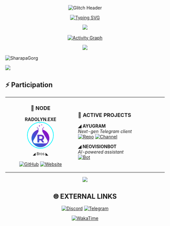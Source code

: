 <div align="center">

![Glitch Header](https://i.ibb.co/3rz60qz/glitch-skull.gif)

[![Typing SVG](https://readme-typing-svg.demolab.com?font=Share+Tech+Mono&pause=1000&color=00f6ff&center=true&vCenter=true&width=500&lines=Frontend+Developer;Vue%2BNuxt+Enjoyer;Startup+Maniac;110kg+Bench+Press)](https://git.io/typing-svg)

<img src="https://user-images.githubusercontent.com/73097560/115834477-dbab4500-a447-11eb-908a-139a6edaec5c.gif">

[![Activity Graph](https://github-readme-activity-graph.vercel.app/graph?username=SharapaGorg&theme=tokyo-night&area=true&hide_border=true&custom_title=↯+NEURAL+ACTIVITY+FEED+↯&bg_color=0d0d0d&color=00f6ff&line=00f6ff&point=ffffff)](https://github.com/jgphilpott/github-readme-activity-graph)

<img src="https://user-images.githubusercontent.com/73097560/115834477-dbab4500-a447-11eb-908a-139a6edaec5c.gif">

</div>

![SharapaGorg](https://moe-counter.glitch.me/get/@SharapaGorg?theme=rule34)

<img src="https://user-images.githubusercontent.com/73097560/115834477-dbab4500-a447-11eb-908a-139a6edaec5c.gif">


## ⚡ Participation

<div align="center">

<table>
<tr>
<td align="center" width="300">

### 🔗  NODE
**RADOLYN.EXE**
<br>
<img src="assets/radolyn.png" width="80" style="border-radius: 50%; border: 2px solid #00f6ff;">
<br>
<sub>◢ Bros ◣</sub>
<br><br>
[![GitHub](https://img.shields.io/badge/GITHUB-0d0d0d?style=for-the-badge&logo=github&logoColor=00f6ff)](https://github.com/radolyn)
[![Website](https://img.shields.io/badge/NEURAL_NET-0d0d0d?style=for-the-badge&logo=googlechrome&logoColor=00f6ff)](https://radolyn.com)

</td>
<td align="left" width="400">

### 🚀 ACTIVE PROJECTS

**◢ AYUGRAM**  
*Next-gen Telegram client*  
[![Repo](https://img.shields.io/badge/REPO-0d0d0d?style=flat-square&logo=github&logoColor=00f6ff)](https://github.com/AyuGram) [![Channel](https://img.shields.io/badge/CHANNEL-0d0d0d?style=flat-square&logo=telegram&logoColor=39ff14)](https://t.me/ayugram)

**◢ NEOVISIONBOT**  
*AI-powered assistant*  
[![Bot](https://img.shields.io/badge/ACTIVATE-0d0d0d?style=flat-square&logo=telegram&logoColor=ff6b6b)](https://t.me/AIHubGPTBot)

</td>
</tr>
</table>

<img src="https://user-images.githubusercontent.com/73097560/115834477-dbab4500-a447-11eb-908a-139a6edaec5c.gif">

## 🌐 EXTERNAL LINKS

[![Discord](https://img.shields.io/badge/DISCORD-0d0d0d?style=for-the-badge&logo=discord&logoColor=00f6ff)](https://discord.gg/CGFFP2H)
[![Telegram](https://img.shields.io/badge/TELEGRAM-0d0d0d?style=for-the-badge&logo=telegram&logoColor=39ff14)](https://t.me/sharapagorg)

[![WakaTime](https://wakatime.com/badge/user/b26427ce-0968-4325-aff9-7230f45dc200.svg?style=for-the-badge)](https://wakatime.com/@b26427ce-0968-4325-aff9-7230f45dc200)

</div>